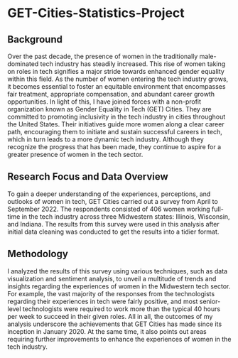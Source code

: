 # GET-Cities-Statistics-Project

## Background

Over the past decade, the presence of women in the traditionally male-dominated 
tech industry has steadily increased. This rise of women taking on roles in tech 
signifies a major stride towards enhanced gender equality within this field. As 
the number of women entering the tech industry grows, it becomes essential to 
foster an equitable environment that encompasses fair treatment, appropriate 
compensation, and abundant career growth opportunities. In light of this, I have 
joined forces with a non-profit organization known as Gender Equality in Tech 
(GET) Cities. They are committed to promoting inclusivity in the tech industry
in cities throughout the United States. Their initiatives guide more women along
a clear career path, encouraging them to initiate and sustain successful careers
in tech, which in turn leads to a more dynamic tech industry. Although they 
recognize the progress that has been made, they continue to aspire for a greater 
presence of women in the tech sector.

## Research Focus and Data Overview

To gain a deeper understanding of the experiences, perceptions, and outlooks of 
women in tech, GET Cities carried out a survey from April to September 2022. The
respondents consisted of 406 women working full-time in the tech industry across 
three Midwestern states: Illinois, Wisconsin, and Indiana. The results from this 
survey were used in this analysis after initial data cleaning was conducted to get
the results into a tidier format.

## Methodology

I analyzed the results of this survey using various techniques, such as data 
visualization and sentiment analysis, to unveil a multitude of trends and insights 
regarding the experiences of women in the Midwestern tech sector. For example, the 
vast majority of the responses from the technologists regarding their experiences
in tech were fairly positive, and most senior-level technologists were required to
work more than the typical 40 hours per week to succeed in their given roles. All in 
all, the outcomes of my analysis underscore the achievements that GET Cities has made 
since its inception in January 2020. At the same time, it also points out areas
requiring further improvements to enhance the experiences of women in the tech industry.
